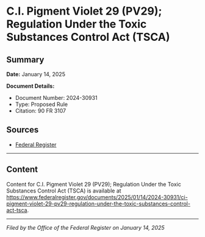 # C.I. Pigment Violet 29 (PV29); Regulation Under the Toxic Substances Control Act (TSCA)

## Summary

**Date:** January 14, 2025

**Document Details:**
- Document Number: 2024-30931
- Type: Proposed Rule
- Citation: 90 FR 3107

## Sources
- [Federal Register](https://www.federalregister.gov/documents/2025/01/14/2024-30931/ci-pigment-violet-29-pv29-regulation-under-the-toxic-substances-control-act-tsca)

---

## Content

Content for C.I. Pigment Violet 29 (PV29); Regulation Under the Toxic Substances Control Act (TSCA) is available at https://www.federalregister.gov/documents/2025/01/14/2024-30931/ci-pigment-violet-29-pv29-regulation-under-the-toxic-substances-control-act-tsca.

---

*Filed by the Office of the Federal Register on January 14, 2025*
